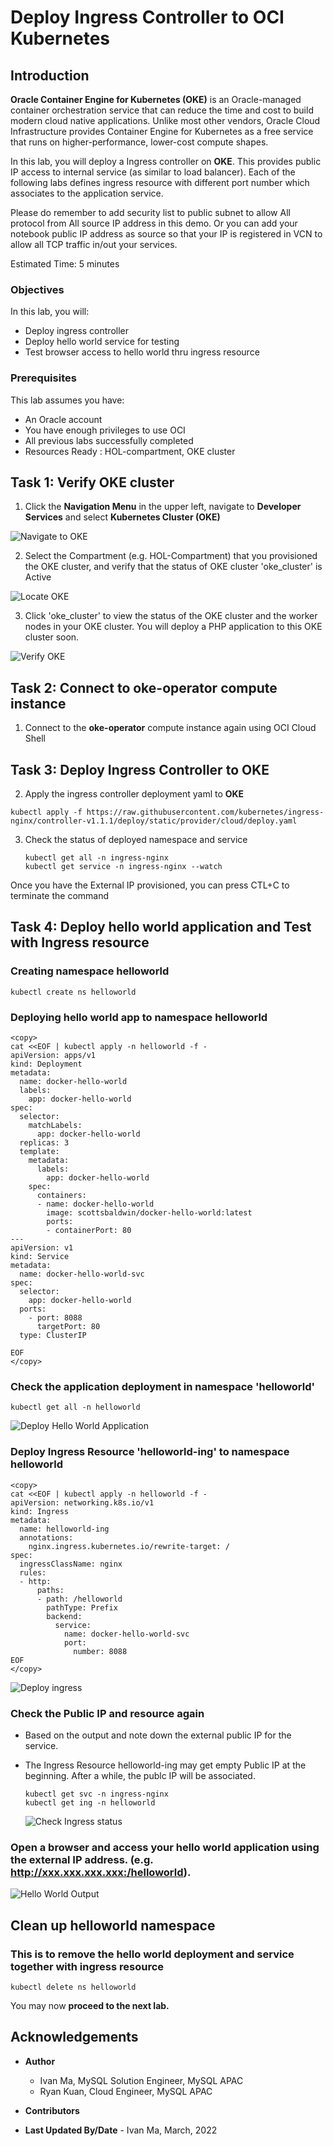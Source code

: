 # Deploy Ingress Controller to OCI Kubernetes

## Introduction

**Oracle Container Engine for Kubernetes (OKE)** is an Oracle-managed container orchestration service that can reduce the time and cost to build modern cloud native applications. Unlike most other vendors, Oracle Cloud Infrastructure provides Container Engine for Kubernetes as a free service that runs on higher-performance, lower-cost compute shapes. 

In this lab, you will deploy a Ingress controller on **OKE**.  This provides public IP access to internal service (as similar to load balancer).  Each of the following labs defines ingress resource with different port number which associates to the application service.

Please do remember to add security list to public subnet to allow All protocol from All source IP address in this demo.   Or you can add your notebook public IP address as source so that your IP is registered in VCN to allow all TCP traffic in/out your services.

Estimated Time: 5 minutes

### Objectives

In this lab, you will:
* Deploy ingress controller
* Deploy hello world service for testing
* Test browser access to hello world thru ingress resource

### Prerequisites

This lab assumes you have:
* An Oracle account
* You have enough privileges to use OCI
* All previous labs successfully completed
* Resources Ready : HOL-compartment, OKE cluster


## Task 1: Verify OKE cluster

1. Click the **Navigation Menu** in the upper left, navigate to **Developer Services** and select **Kubernetes Cluster (OKE)**

![Navigate to OKE](images/navigate-to-oke.png)

2. Select the Compartment (e.g. HOL-Compartment) that you provisioned the OKE cluster, and verify that the status of OKE cluster 'oke_cluster' is Active

![Locate OKE](images/locate-oke-instance.png)

3. Click 'oke_cluster' to view the status of the OKE cluster and the worker nodes in your OKE cluster. You will deploy a PHP application to this OKE cluster soon.

![Verify OKE](images/oke-worker-nodes.png)

## Task 2: Connect to **oke-operator** compute instance

1. Connect to the **oke-operator** compute instance again using OCI Cloud Shell

## Task 3: Deploy Ingress Controller to OKE

2. Apply the ingress controller deployment yaml to **OKE**

  ```
  kubectl apply -f https://raw.githubusercontent.com/kubernetes/ingress-nginx/controller-v1.1.1/deploy/static/provider/cloud/deploy.yaml
  ```


3. Check the status of deployed namespace and service

	```
	kubectl get all -n ingress-nginx
	kubectl get service -n ingress-nginx --watch
	```

Once you have the External IP provisioned, you can press CTL+C to terminate the command



## Task 4: Deploy hello world application and Test with Ingress resource

### Creating namespace helloworld
  ```
  kubectl create ns helloworld
  ```

### Deploying hello world app to namespace helloworld
  ```
  <copy>
  cat <<EOF | kubectl apply -n helloworld -f -
  apiVersion: apps/v1
  kind: Deployment
  metadata:
    name: docker-hello-world
    labels:
      app: docker-hello-world
  spec:
    selector:
      matchLabels:
        app: docker-hello-world
    replicas: 3
    template:
      metadata:
        labels:
          app: docker-hello-world
      spec:
        containers:
        - name: docker-hello-world
          image: scottsbaldwin/docker-hello-world:latest
          ports:
          - containerPort: 80
  ---
  apiVersion: v1
  kind: Service
  metadata:
    name: docker-hello-world-svc
  spec:
    selector:
      app: docker-hello-world
    ports:
      - port: 8088
        targetPort: 80
    type: ClusterIP

  EOF
  </copy>

  ```
### Check the application deployment in namespace 'helloworld'
  ```
  kubectl get all -n helloworld
  ```

  ![Deploy Hello World Application](images/deploy-helloworld-app.png)

### Deploy Ingress Resource 'helloworld-ing' to namespace helloworld
  ```
  <copy>
  cat <<EOF | kubectl apply -n helloworld -f -
  apiVersion: networking.k8s.io/v1
  kind: Ingress
  metadata:
    name: helloworld-ing
    annotations:
      nginx.ingress.kubernetes.io/rewrite-target: /
  spec:
    ingressClassName: nginx
    rules:
    - http:
        paths: 
        - path: /helloworld
          pathType: Prefix
          backend:
            service:
              name: docker-hello-world-svc
              port:
                number: 8088
  EOF
  </copy>
  ```
  ![Deploy ingress](images/deploy-ingress-output.png)

### Check the Public IP and resource again
- Based on the output and note down the external public IP for the service.  
- The Ingress Resource helloworld-ing may get empty Public IP at the beginning.  After a while, the publc IP will be associated.

  ```
  kubectl get svc -n ingress-nginx
  kubectl get ing -n helloworld
  ```
  ![Check Ingress status](images/check-ingress-status.png)



### Open a browser and access your hello world application using the external IP address. (e.g. http://xxx.xxx.xxx.xxx:/helloworld). 

  ![Hello World Output](images/helloworld-test-output.png)



## Clean up helloworld namespace
### This is to remove the hello world deployment and service together with ingress resource
  ```
  kubectl delete ns helloworld
  ```

You may now **proceed to the next lab.**

## Acknowledgements
* **Author** 
  - Ivan Ma, MySQL Solution Engineer, MySQL APAC
  - Ryan Kuan, Cloud Engineer, MySQL APAC
* **Contributors** 

* **Last Updated By/Date** - Ivan Ma, March, 2022
